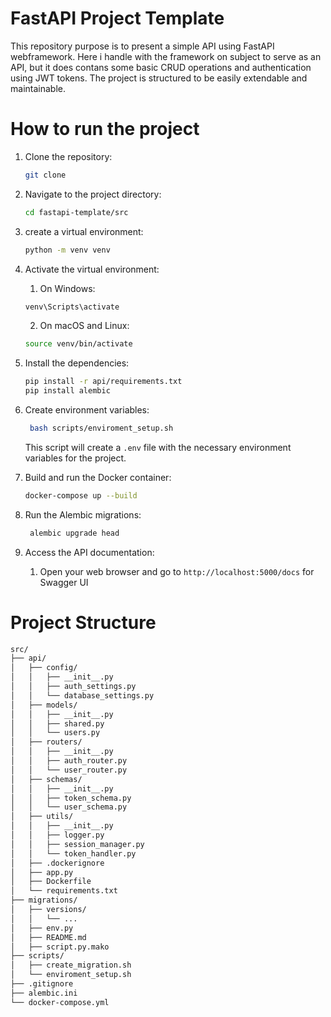 # FastAPI Project Template
This repository purpose is to present a simple API using FastAPI webframework. Here i handle with the framework on subject to serve as an API, but it does contans some basic CRUD operations and authentication using JWT tokens. The project is structured to be easily extendable and maintainable.

# How to run the project
1. Clone the repository:
   ```bash
   git clone
    ```
2. Navigate to the project directory:
   ```bash
   cd fastapi-template/src
   ```
3. create a virtual environment:
   ```bash
   python -m venv venv
   ```
4. Activate the virtual environment:
    1. On Windows:
      ```bash
      venv\Scripts\activate
      ```
    2. On macOS and Linux:
      ```bash
      source venv/bin/activate
      ```
5. Install the dependencies:
    ```bash
    pip install -r api/requirements.txt
    pip install alembic
    ```
6. Create environment variables:
   ```bash
    bash scripts/enviroment_setup.sh
    ```
   This script will create a `.env` file with the necessary environment variables for the project.

7. Build and run the Docker container:
   ```bash
   docker-compose up --build
   ```
8. Run the Alembic migrations:
   ```bash
    alembic upgrade head
    ```
9. Access the API documentation:
    1. Open your web browser and go to `http://localhost:5000/docs` for Swagger UI

# Project Structure
```bash
src/
├── api/
│   ├── config/
│   │   ├── __init__.py
│   │   ├── auth_settings.py
│   │   └── database_settings.py
│   ├── models/
│   │   ├── __init__.py
│   │   ├── shared.py
│   │   └── users.py
│   ├── routers/
│   │   ├── __init__.py
│   │   ├── auth_router.py
│   │   └── user_router.py
│   ├── schemas/
│   │   ├── __init__.py
│   │   ├── token_schema.py
│   │   └── user_schema.py
│   ├── utils/
│   │   ├── __init__.py
│   │   ├── logger.py
│   │   ├── session_manager.py
│   │   └── token_handler.py
│   ├── .dockerignore
│   ├── app.py
│   ├── Dockerfile
│   └── requirements.txt
├── migrations/
│   ├── versions/
│   │   └── ...
│   ├── env.py
│   ├── README.md
│   ├── script.py.mako
├── scripts/
│   ├── create_migration.sh
│   └── enviroment_setup.sh
├── .gitignore
├── alembic.ini
└── docker-compose.yml
```
